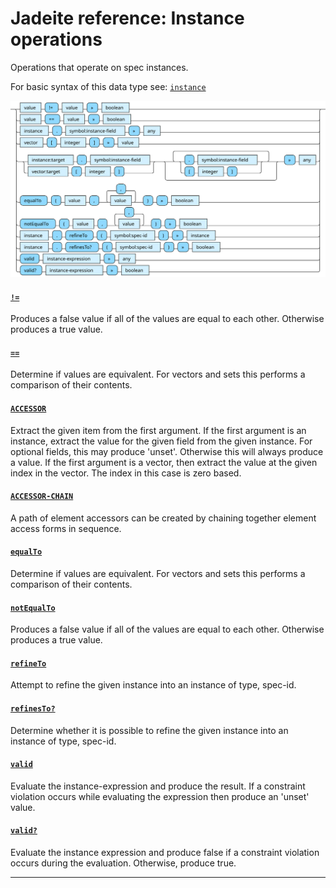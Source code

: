 <!---
  This markdown file was generated. Do not edit.
  -->

# Jadeite reference: Instance operations

Operations that operate on spec instances.

For basic syntax of this data type see: [`instance`](jadeite-basic-syntax-reference.md#instance)

!["instance-op"](./halite-bnf-diagrams/instance-op-j.svg)

#### [`!=`](jadeite-full-reference.md#_B_E)

Produces a false value if all of the values are equal to each other. Otherwise produces a true value.

#### [`==`](jadeite-full-reference.md#_E_E)

Determine if values are equivalent. For vectors and sets this performs a comparison of their contents.

#### [`ACCESSOR`](jadeite-full-reference.md#ACCESSOR)

Extract the given item from the first argument. If the first argument is an instance, extract the value for the given field from the given instance. For optional fields, this may produce 'unset'. Otherwise this will always produce a value. If the first argument is a vector, then extract the value at the given index in the vector. The index in this case is zero based.

#### [`ACCESSOR-CHAIN`](jadeite-full-reference.md#ACCESSOR-CHAIN)

A path of element accessors can be created by chaining together element access forms in sequence.

#### [`equalTo`](jadeite-full-reference.md#equalTo)

Determine if values are equivalent. For vectors and sets this performs a comparison of their contents.

#### [`notEqualTo`](jadeite-full-reference.md#notEqualTo)

Produces a false value if all of the values are equal to each other. Otherwise produces a true value.

#### [`refineTo`](jadeite-full-reference.md#refineTo)

Attempt to refine the given instance into an instance of type, spec-id.

#### [`refinesTo?`](jadeite-full-reference.md#refinesTo_Q)

Determine whether it is possible to refine the given instance into an instance of type, spec-id.

#### [`valid`](jadeite-full-reference.md#valid)

Evaluate the instance-expression and produce the result. If a constraint violation occurs while evaluating the expression then produce an 'unset' value.

#### [`valid?`](jadeite-full-reference.md#valid_Q)

Evaluate the instance expression and produce false if a constraint violation occurs during the evaluation. Otherwise, produce true.

---
